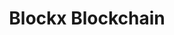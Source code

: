 ---
layout: default
######## CARD FRONT VARIABLE
img: blockx.jpeg
# kind blockchain : tendermint, polkadot, ethereum, near, move.
kind_blockchain: tendermint
title: Blockx Blockchain 
modal: blockx-testnet
# status
# - finished
# - ongoing
# - cancel
# - preparations / other
status: ongoing

######## DETAILS USED MODAL
website: "https://blockxnet.com"
event_name: "Testnet"
event_link:  "https://bigdipper.blockxnet.com/validators/blockxvaloper16am9xxy7q4yw5l9zx76zqm2p3ne8e6zns8xq3t"
node_id: "<code>blockxvaloper16am9xxy7q4yw5l9zx76zqm2p3ne8e6zns8xq3t</code>"

######### TECHNOLOGY
os: Ubuntu 22.04
monitoring: Grafana, Prometheus, Telegraf
monitoring_pdf: RoomIT_Blockx-Grafana.pdf
security: "Audit (Lynis and Greenbonde), Hardening CIS"
network: "Wireguard (Communication between Machine)"

######## INFRASTRUCTURE
# if kind_blockchain is tendermint,please assign  tendermint_ of value
tendermint_monitoring: "https://testnet.roomit.xyz"
tendermint_rpc: "https://rpc.blockx.roomit.xyz"
tendermint_api: "https://api.blockx.roomit.xyz"
tendermint_grpc: "https://grpc.blockx.roomit.xyz"
tendermint_grpc_web: "https://grpc-web.blockx.roomit.xyz"
---